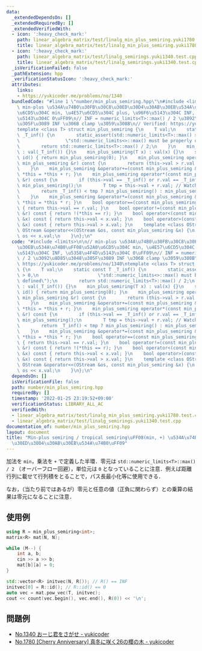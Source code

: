 ```yaml
---
data:
  _extendedDependsOn: []
  _extendedRequiredBy: []
  _extendedVerifiedWith:
  - icon: ':heavy_check_mark:'
    path: linear_algebra_matrix/test/linalg_min_plus_semiring.yuki1780.test.cpp
    title: linear_algebra_matrix/test/linalg_min_plus_semiring.yuki1780.test.cpp
  - icon: ':heavy_check_mark:'
    path: linear_algebra_matrix/test/linalg_semirings.yuki1340.test.cpp
    title: linear_algebra_matrix/test/linalg_semirings.yuki1340.test.cpp
  _isVerificationFailed: false
  _pathExtension: hpp
  _verificationStatusIcon: ':heavy_check_mark:'
  attributes:
    links:
    - https://yukicoder.me/problems/no/1340
  bundledCode: "#line 1 \"number/min_plus_semiring.hpp\"\n#include <limits>\n\n//\
    \ min-plus \u534A\u74B0\u30FB\u30C8\u30ED\u30D4\u30AB\u30EB\u534A\u74B0\uFF08\u52A0\
    \u6CD5\u304C min, \u4E57\u6CD5\u304C plus, \u96F6\u5143\u304C INF, \u5358\u4F4D\
    \u5143\u304C 0\uFF09\n// INF = numeric_limits<T>::max() / 2 \u3092\u8D85\u3048\
    \u305F\u3089 INF \u306B clamp \u3059\u308B\n// Verified: https://yukicoder.me/problems/no/1340\n\
    template <class T> struct min_plus_semiring {\n    T val;\n    static const T\
    \ _T_inf() {\n        static_assert(std::numeric_limits<T>::max() > 0,\n     \
    \                 \"std::numeric_limits<>::max() must be properly defined\");\n\
    \        return std::numeric_limits<T>::max() / 2;\n    }\n    min_plus_semiring()\
    \ : val(_T_inf()) {}\n    min_plus_semiring(T x) : val(x) {}\n    static min_plus_semiring\
    \ id() { return min_plus_semiring(0); }\n    min_plus_semiring operator+(const\
    \ min_plus_semiring &r) const {\n        return (this->val > r.val ? r.val : this->val);\n\
    \    }\n    min_plus_semiring &operator+=(const min_plus_semiring &r) { return\
    \ *this = *this + r; }\n    min_plus_semiring operator*(const min_plus_semiring\
    \ &r) const {\n        if (this->val == _T_inf() or r.val == _T_inf()) return\
    \ min_plus_semiring();\n        T tmp = this->val + r.val; // Watch out for overflow\n\
    \        return _T_inf() < tmp ? min_plus_semiring() : min_plus_semiring(tmp);\n\
    \    }\n    min_plus_semiring &operator*=(const min_plus_semiring &r) { return\
    \ *this = *this * r; }\n    bool operator==(const min_plus_semiring &r) const\
    \ { return this->val == r.val; }\n    bool operator!=(const min_plus_semiring\
    \ &r) const { return !(*this == r); }\n    bool operator<(const min_plus_semiring\
    \ &x) const { return this->val < x.val; }\n    bool operator>(const min_plus_semiring\
    \ &x) const { return this->val > x.val; }\n    template <class OStream> friend\
    \ OStream &operator<<(OStream &os, const min_plus_semiring &x) {\n        return\
    \ os << x.val;\n    }\n};\n"
  code: "#include <limits>\n\n// min-plus \u534A\u74B0\u30FB\u30C8\u30ED\u30D4\u30AB\
    \u30EB\u534A\u74B0\uFF08\u52A0\u6CD5\u304C min, \u4E57\u6CD5\u304C plus, \u96F6\
    \u5143\u304C INF, \u5358\u4F4D\u5143\u304C 0\uFF09\n// INF = numeric_limits<T>::max()\
    \ / 2 \u3092\u8D85\u3048\u305F\u3089 INF \u306B clamp \u3059\u308B\n// Verified:\
    \ https://yukicoder.me/problems/no/1340\ntemplate <class T> struct min_plus_semiring\
    \ {\n    T val;\n    static const T _T_inf() {\n        static_assert(std::numeric_limits<T>::max()\
    \ > 0,\n                      \"std::numeric_limits<>::max() must be properly\
    \ defined\");\n        return std::numeric_limits<T>::max() / 2;\n    }\n    min_plus_semiring()\
    \ : val(_T_inf()) {}\n    min_plus_semiring(T x) : val(x) {}\n    static min_plus_semiring\
    \ id() { return min_plus_semiring(0); }\n    min_plus_semiring operator+(const\
    \ min_plus_semiring &r) const {\n        return (this->val > r.val ? r.val : this->val);\n\
    \    }\n    min_plus_semiring &operator+=(const min_plus_semiring &r) { return\
    \ *this = *this + r; }\n    min_plus_semiring operator*(const min_plus_semiring\
    \ &r) const {\n        if (this->val == _T_inf() or r.val == _T_inf()) return\
    \ min_plus_semiring();\n        T tmp = this->val + r.val; // Watch out for overflow\n\
    \        return _T_inf() < tmp ? min_plus_semiring() : min_plus_semiring(tmp);\n\
    \    }\n    min_plus_semiring &operator*=(const min_plus_semiring &r) { return\
    \ *this = *this * r; }\n    bool operator==(const min_plus_semiring &r) const\
    \ { return this->val == r.val; }\n    bool operator!=(const min_plus_semiring\
    \ &r) const { return !(*this == r); }\n    bool operator<(const min_plus_semiring\
    \ &x) const { return this->val < x.val; }\n    bool operator>(const min_plus_semiring\
    \ &x) const { return this->val > x.val; }\n    template <class OStream> friend\
    \ OStream &operator<<(OStream &os, const min_plus_semiring &x) {\n        return\
    \ os << x.val;\n    }\n};\n"
  dependsOn: []
  isVerificationFile: false
  path: number/min_plus_semiring.hpp
  requiredBy: []
  timestamp: '2022-01-25 23:19:52+09:00'
  verificationStatus: LIBRARY_ALL_AC
  verifiedWith:
  - linear_algebra_matrix/test/linalg_min_plus_semiring.yuki1780.test.cpp
  - linear_algebra_matrix/test/linalg_semirings.yuki1340.test.cpp
documentation_of: number/min_plus_semiring.hpp
layout: document
title: "Min-plus semiring / tropical semiring\uFF08(min, +) \u534A\u74B0\u30FB\u30C8\
  \u30ED\u30D4\u30AB\u30EB\u534A\u74B0\uFF09"
---
```


加法を `min`，乗法を `+` で定義した半環．零元は `std::numeric_limits<T>::max() / 2` （オーバーフロー回避），単位元は `0` となっていることに注意．例えば距離行列に載せて行列積をとることで，パス長最小化等に使用できる．

なお，（当たり前ではあるが）零元と任意の値（正負に関わらず）との乗算の結果は零元になることに注意．
## 使用例

```cpp
using R = min_plus_semiring<int>;
matrix<R> mat(N, N);

while (M--) {
    int a, b;
    cin >> a >> b;
    mat[b][a] = 0;
}

std::vector<R> initvec(N, R()); // R() == INF
initvec[0] = R::id(); // R::id() == 0
auto vec = mat.pow_vec(T, initvec);
cout << count(vec.begin(), vec.end(), R(0)) << '\n';
```

## 問題例

- [No.1340 おーじ君をさがせ - yukicoder](https://yukicoder.me/problems/no/1340)
- [No.1780 [Cherry Anniversary] 真冬に咲く26の櫻の木 - yukicoder](https://yukicoder.me/problems/no/1780)
